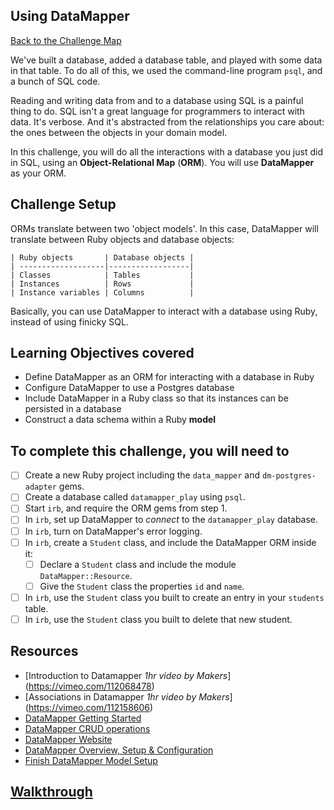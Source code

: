 ## Using DataMapper

[Back to the Challenge Map](00_challenge_map.md)

We've built a database, added a database table, and played with some data in that table. To do all of this, we used the command-line program `psql`, and a bunch of SQL code.

Reading and writing data from and to a database using SQL is a painful thing to do. SQL isn't a great language for programmers to interact with data.  It's verbose.  And it's abstracted from the relationships you care about: the ones between the objects in your domain model.

In this challenge, you will do all the interactions with a database you just did in SQL, using an **Object-Relational Map** (**ORM**). You will use **DataMapper** as your ORM.

## Challenge Setup

ORMs translate between two 'object models'. In this case, DataMapper will translate between Ruby objects and database objects:

```
| Ruby objects       | Database objects |
| -------------------|------------------|
| Classes            | Tables           |
| Instances          | Rows             |
| Instance variables | Columns          |
```

Basically, you can use DataMapper to interact with a database using Ruby, instead of using finicky SQL.

## Learning Objectives covered

* Define DataMapper as an ORM for interacting with a database in Ruby
* Configure DataMapper to use a Postgres database
* Include DataMapper in a Ruby class so that its instances can be persisted in a database
* Construct a data schema within a Ruby **model**

## To complete this challenge, you will need to

- [ ] Create a new Ruby project including the `data_mapper` and `dm-postgres-adapter` gems.
- [ ] Create a database called `datamapper_play` using `psql`.
- [ ] Start `irb`, and require the ORM gems from step 1.
- [ ] In `irb`, set up DataMapper to *connect* to the `datamapper_play` database.
- [ ] In `irb`, turn on DataMapper's error logging.
- [ ] In `irb`, create a `Student` class, and include the DataMapper ORM inside it:
  - [ ] Declare a `Student` class and include the module `DataMapper::Resource`.
  - [ ] Give the `Student` class the properties `id` and `name`.
- [ ] In `irb`, use the `Student` class you built to create an entry in your `students` table.
- [ ] In `irb`, use the `Student` class you built to delete that new student.

## Resources

* [Introduction to Datamapper _1hr video by Makers_] (https://vimeo.com/112068478)
* [Associations in Datamapper _1hr video by Makers_] (https://vimeo.com/112158606) 
* [DataMapper Getting Started](http://datamapper.org/getting-started.html)
* [DataMapper CRUD operations](http://datamapper.org/docs/create_and_destroy.html)
* [DataMapper Website](http://datamapper.org/)
* [DataMapper Overview, Setup & Configuration](http://www.rubydoc.info/github/datamapper/dm-core/DataMapper)
* [Finish DataMapper Model Setup ](http://www.rubydoc.info/github/datamapper/dm-core/DataMapper/Model#finalize-instance_method)

## [Walkthrough](walkthroughs/06.md)
